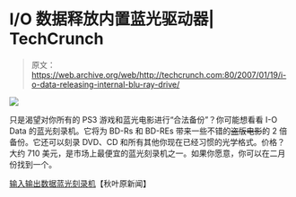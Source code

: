 # I/O 数据释放内置蓝光驱动器| TechCrunch

> 原文：<https://web.archive.org/web/http://techcrunch.com:80/2007/01/19/i-o-data-releasing-internal-blu-ray-drive/>

![](img/beeaef13487a42c1c50d4d9b661dfba7.png)

只是渴望对你所有的 PS3 游戏和蓝光电影进行“合法备份”？你可能想看看 I-O Data 的蓝光刻录机。它将为 BD-Rs 和 BD-REs 带来一些不错的~~盗版电影~~的 2 倍备份。它还可以刻录 DVD、CD 和所有其他你现在已经习惯的光学格式。价格？大约 710 美元，是市场上最便宜的蓝光刻录机之一。如果你愿意，你可以在二月份找到一个。

[输入输出数据蓝光刻录机](https://web.archive.org/web/20141010074043/http://www.akihabaranews.com/en/en/news-13129-The+I-O+Data+Blu-Ray+burner.html)【秋叶原新闻】